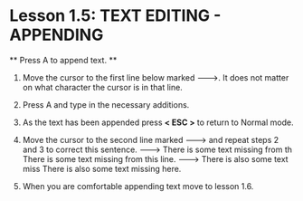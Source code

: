 # Lesson 1.5: TEXT EDITING - APPENDING

** Press  A  to append text. **

1. Move the cursor to the first line below marked --->.
It does not matter on what character the cursor is in that line.

2. Press  A  and type in the necessary additions.

3. As the text has been appended press **< ESC >** to return to Normal mode.

4. Move the cursor to the second line marked ---> and repeat steps 2 and 3 to correct this sentence.
---> There is some text missing from th
     There is some text missing from this line.
---> There is also some text miss
     There is also some text missing here.
     
5. When you are comfortable appending text move to lesson 1.6.
